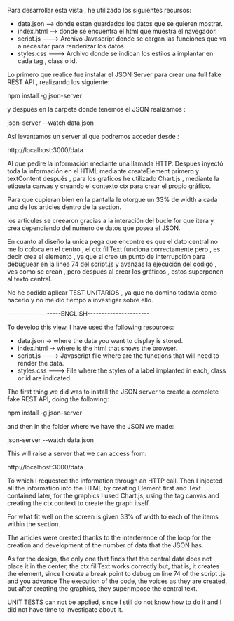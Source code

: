 Para desarrollar esta vista , he utilizado los siguientes recursos:

- data.json --> donde estan guardados los datos que se quieren mostrar. 
- index.html --> donde se encuentra el html que muestra el navegador.
- script.js ---> Archivo Javascript donde se cargan las funciones que va a necesitar para renderizar los datos. 
- styles.css ---> Archivo donde se indican los estilos a implantar en cada tag , class o id. 

Lo primero que realice fue instalar el JSON Server para crear una full fake REST API , realizando los siguiente:

npm install -g json-server

y después en la carpeta donde tenemos el JSON realizamos :

json-server --watch data.json

Así levantamos un server al que podremos acceder desde :

http://localhost:3000/data

Al que pedire la información mediante una llamada HTTP.
Despues inyectó toda la información en el HTML mediante createElement primero y textContent después , para los graficos he utilizado Chart.js , mediante la etiqueta canvas y creando el contexto ctx para crear el propio gráfico.

Para que cupieran bien en la pantalla le otorgue un 33% de width a cada uno de los articles dentro de la section. 

los articules se creearon gracias a la interación del bucle for que itera y crea dependiendo del numero de datos que posea el JSON. 

En cuanto al diseño la unica pega que encontre es que el dato central no me lo coloca en el centro , el ctx.fillText funciona correctamente pero , es decir crea el elemento , ya que si creo un punto de interrupción para debuguear en la linea 74 del script.js y avanzas la ejecución del codigo , ves como se crean , pero después al crear los gráficos , estos superponen al texto central. 

No he podido aplicar TEST UNITARIOS , ya que no domino todavia como hacerlo y no me dio tiempo a investigar sobre ello. 


-------------------ENGLISH----------------------

To develop this view, I have used the following resources:

- data.json -> where the data you want to display is stored.
- index.html -> where is the html that shows the browser.
- script.js ---> Javascript file where are the functions that will need to render the data.
- styles.css ---> File where the styles of a label implanted in each, class or id are indicated.

The first thing we did was to install the JSON server to create a complete fake REST API, doing the following:

npm install -g json-server

and then in the folder where we have the JSON we made:

json-server --watch data.json

This will raise a server that we can access from:

http://localhost:3000/data

To which I requested the information through an HTTP call.
Then I injected all the information into the HTML by creating Element first and Text contained later, for the graphics I used Chart.js, using the tag canvas and creating the ctx context to create the graph itself.

For what fit well on the screen is given 33% of width to each of the items within the section.

The articles were created thanks to the interference of the loop for the creation and development of the number of data that the JSON has.

As for the design, the only one that finds that the central data does not place it in the center, the ctx.fillText works correctly but, that is, it creates the element, since I create a break point to debug on line 74 of the script .js and you advance The execution of the code, the voices as they are created, but after creating the graphics, they superimpose the central text.

UNIT TESTS can not be applied, since I still do not know how to do it and I did not have time to investigate about it.
